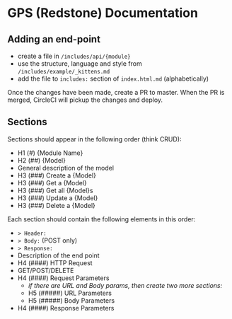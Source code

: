 # GPS (Redstone) Documentation

## Adding an end-point
- create a file in `/includes/api/{module}`
- use the structure, language and style from `/includes/example/_kittens.md` 
- add the file to `includes:` section of `index.html.md` (alphabetically)

Once the changes have been made, create a PR to master. When the PR is merged, CircleCI will pickup the changes and deploy.

## Sections

Sections should appear in the following order (think CRUD):

- H1 (#) {Module Name}
- H2 (##) {Model}
- General description of the model
- H3 (###) Create a {Model}
- H3 (###) Get a {Model}
- H3 (###) Get all {Model}s
- H3 (###) Update a {Model}
- H3 (###) Delete a {Model}

Each section should contain the following elements in this order:

- `> Header:`
- `> Body:` (POST only)
- `> Response:` 
- Description of the end point
- H4 (####) HTTP Request
- GET/POST/DELETE
- H4 (####) Request Parameters 
  - _if there are URL and Body params, then create two more sections:_
  - H5 (#####) URL Parameters 
  - H5 (#####) Body Parameters
- H4 (####) Response Parameters
 


